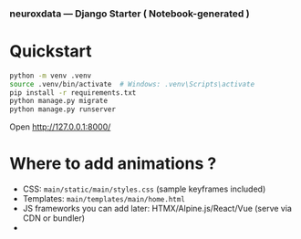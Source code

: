 ### neuroxdata — Django Starter ( Notebook-generated ) 

# Quickstart 
```bash 
python -m venv .venv
source .venv/bin/activate  # Windows: .venv\Scripts\activate
pip install -r requirements.txt
python manage.py migrate
python manage.py runserver
```

Open http://127.0.0.1:8000/

# Where to add animations ?
- CSS: `main/static/main/styles.css` (sample keyframes included)
- Templates: `main/templates/main/home.html`
- JS frameworks you can add later: HTMX/Alpine.js/React/Vue (serve via CDN or bundler)
- 

